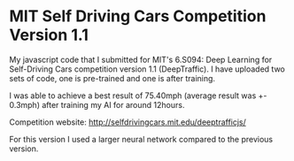 # MIT Self Driving Cars Competition Version 1.1
My javascript code that I submitted for MIT's 6.S094: Deep Learning for Self-Driving Cars competition version 1.1 (DeepTraffic). I have uploaded two sets of code, one is pre-trained and one is after training.

I was able to achieve a best result of 75.40mph (average result was +- 0.3mph) after training my AI for around 12hours.

Competition website: http://selfdrivingcars.mit.edu/deeptrafficjs/

For this version I used a larger neural network compared to the previous version.

